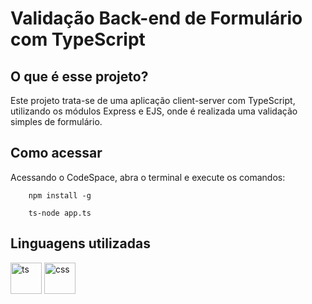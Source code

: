 <h1>Validação Back-end de Formulário com TypeScript</h1>

<h2>O que é esse projeto?</h2>
<p>
Este projeto trata-se de uma aplicação client-server com TypeScript, utilizando os módulos Express e EJS, onde é realizada uma validação simples de formulário.
</p>

<h2>Como acessar</h2>
<p>Acessando o CodeSpace, abra o terminal e execute os comandos:</p>

        npm install -g

        ts-node app.ts

<h2>Linguagens utilizadas</h2>
<div style="display: inline-block">
      <img align="center" alt="ts" height="50px" src="https://cdn.jsdelivr.net/gh/devicons/devicon/icons/typescript/typescript-plain.svg" />
      <img align="center" alt="css" height="50px" src="https://cdn.jsdelivr.net/gh/devicons/devicon/icons/css3/css3-plain.svg" />
</div>